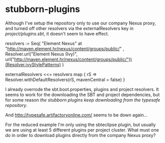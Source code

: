 stubborn-plugins
================

Although I've setup the repository only to use our company Nexus proxy,
and turned off other resolvers via the externalResolvers key in 
*project/plugins.sbt*, it doesn't seem to have effect.

  resolvers := Seq(
    "Element Nexus" at "http://maven.element.hr/nexus/content/groups/public/"
  , Resolver.url("Element Nexus (Ivy)",
      url("http://maven.element.hr/nexus/content/groups/public/"))(Resolver.ivyStylePatterns)
  )

  externalResolvers <<= resolvers map { rS =>
    Resolver.withDefaultResolvers(rS, mavenCentral = false)
  } 

I already overrode the sbt.boot.properties, plugins and project resolvers.
It seems to work for the downloading the SBT and project dependencies,
but for some reason *the stubborn plugins keep downloading from the 
typesafe repository*.

And http://typesafe.artifactoryonline.com/ seems to be down again...

For the reduced example I'm only using the sbteclipse plugin, but usually we are using
at least 5 different plugins per project cluster. What must one do in order to download
plugins directly from the company Nexus proxy?
